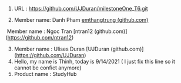 1. URL : https://github.com/UJDuran/milestoneOne_T6.git

2. Member name: Danh Pham [emthangtrung (github.com)](https://github.com/emthangtrung)

​  Member name : Ngoc Tran [ntran12 (github.com)] (https://github.com/ntran12)

3. Member name : Ulises Duran [UJDuran (github.com)] (https://github.com/UJDuran)
4. Hello, my name is Thinh, today is 9/14/2021
   ( I just fix this line so it cannot be confict anymore)
5. Product name : StudyHub
